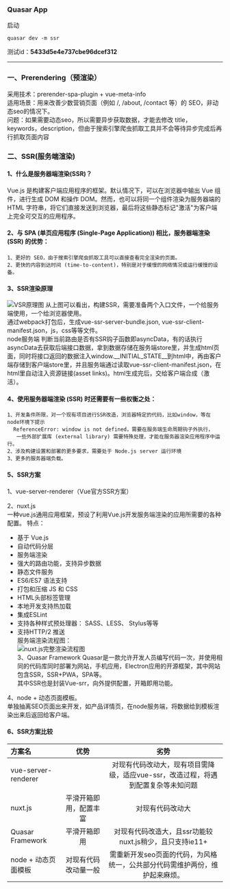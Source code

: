 ### Quasar App

启动   

```
quasar dev -m ssr

```

测试id：**5433d5e4e737cbe96dcef312**

---

### 一、Prerendering（预渲染）  
采用技术：prerender-spa-plugin + vue-meta-info   
适用场景：用来改善少数营销页面（例如 /, /about, /contact 等）的 SEO，非动态seo的情况下。  
问题：如果需要动态seo，所以需要异步获取数据，才能去修改 title，keywords，description，但由于搜索引擎爬虫抓取工具并不会等待异步完成后再行抓取页面内容



### 二、SSR(服务端渲染)
#### 1、什么是服务器端渲染(SSR)？
Vue.js 是构建客户端应用程序的框架。默认情况下，可以在浏览器中输出 Vue 组件，进行生成 DOM 和操作 DOM。然而，也可以将同一个组件渲染为服务器端的 HTML 字符串，将它们直接发送到浏览器，最后将这些静态标记"激活"为客户端上完全可交互的应用程序。

#### 2、与 SPA (单页应用程序 (Single-Page Application)) 相比，服务器端渲染 (SSR) 的优势：
	1、更好的 SEO，由于搜索引擎爬虫抓取工具可以直接查看完全渲染的页面。
	2、更快的内容到达时间 (time-to-content)，特别是对于缓慢的网络情况或运行缓慢的设备。
#### 3、SSR渲染原理
![VSR原理图](https://cloud.githubusercontent.com/assets/499550/17607895/786a415a-5fee-11e6-9c11-45a2cfdf085c.png)
从上图可以看出，构建SSR，需要准备两个入口文件，一个给服务端使用，一个给浏览器使用。    
通过webpack打包后，生成vue-ssr-server-bundle.json, vue-ssr-client-manifest.json，js，css等等文件。  
node服务端 判断当前路由是否有SSR钩子函数即asyncData，有的话执行asyncData去获取后端接口数据，拿到数据存储在服务端store里，并生成html页面，同时将接口返回的数据注入window.__INITIAL_STATE__到html中，再由客户端存储到客户端store里，并且服务端通过读取vue-ssr-client-manifest.json，在html里自动注入资源链接(asset links)。html生成完后，交给客户端合成（激活）。


#### 4、使用服务器端渲染 (SSR) 时还需要有一些权衡之处：
	1、开发条件所限，对一个现有项目进行SSR改造，浏览器特定的代码，比如window，等在node环境下提示    
	  ReferenceError: window is not defined，需要在服务端生命周期钩子外执行，
	   一些外部扩展库 (external library) 需要特殊处理，才能在服务器渲染应用程序中运行。
	2、涉及构建设置和部署的更多要求，需要处于 Node.js server 运行环境
	3、更多的服务器端负载。

#### 5、SSR方案
1、vue-server-renderer（Vue官方SSR方案）

2、nuxt.js   
一种vue.js通用应用框架，预设了利用Vue.js开发服务端渲染的应用所需要的各种配置。
特点：   
* 基于 Vue.js   
* 自动代码分层   
* 服务端渲染    
* 强大的路由功能，支持异步数据    
* 静态文件服务    
* ES6/ES7 语法支持    
* 打包和压缩 JS 和 CSS    
* HTML头部标签管理    
* 本地开发支持热加载   
* 集成ESLint    
* 支持各种样式预处理器： SASS、LESS、 Stylus等等     
* 支持HTTP/2 推送        
服务端渲染流程图：    
![nuxt.js完整渲染流程图](https://zh.nuxtjs.org/nuxt-schema.svg)   
3、Quasar Framework 
Quasar是一款允许开发人员编写代码一次，并使用相同的代码库同时部署为网站，手机应用，Electron应用的开源框架，其中网站包含SSR，SSR+PWA，SPA等。         
其中SSR也是封装Vue-srr，向外提供配置，开箱即用功能。

4、node + 动态页面模板。  
单独抽离SEO页面出来开发，如产品详情页，在node服务端，将数据给到模板渲染出来后返回给客户端。

#### 6、SSR方案比较
| 方案名  		   |优势 | 劣势 |
|:--------------------- |:---------------:| :-------------:|
| vue-server-renderer   |      |      对现有代码改动大，现有项目需降级，适应vue-ssr，改造过程，将遇到配置复杂等未知问题   |
| nuxt.js             |     平滑开箱即用，配置丰富  | 对现有代码改动大  | 
| Quasar Framework        | 平滑开箱即用       |     对现有代码改造大，且ssr功能较nuxt.js稍少，且只支持ie11+         |
| node + 动态页面模板        |      对现有代码改动量一般    |   需重新开发seo页面的代码，为风格统一，公共部分代码需维护两份，维护起来麻烦。|